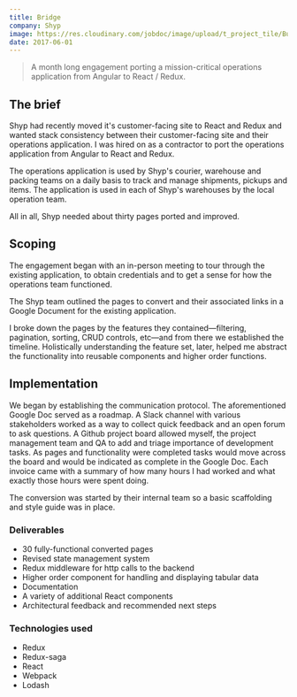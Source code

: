 ```yaml
---
title: Bridge
company: Shyp
image: https://res.cloudinary.com/jobdoc/image/upload/t_project_tile/Bulk_label_print_e0xvyt.jpg
date: 2017-06-01
---
```


> A month long engagement porting a mission-critical operations application from Angular to React / Redux.

## The brief

Shyp had recently moved it's customer-facing site to React and Redux and wanted stack consistency between their customer-facing site and their operations application. I was hired on as a contractor to port the operations application from Angular to React and Redux.

The operations application is used by Shyp's courier, warehouse and packing teams on a daily basis to track and manage shipments, pickups and items. The application is used in each of Shyp's warehouses by the local operation team. 

All in all, Shyp needed about thirty pages ported and improved.

## Scoping

The engagement began with an in-person meeting to tour through the existing application, to obtain credentials and to get a sense for how the operations team functioned.

The Shyp team outlined the pages to convert and their associated links in a Google Document for the existing application.

I broke down the pages by the features they contained—filtering, pagination, sorting, CRUD controls, etc—and from there we established the timeline. Holistically understanding the feature set, later, helped me abstract the functionality into reusable components and higher order functions.

## Implementation

We began by establishing the communication protocol. The aforementioned Google Doc served as a roadmap. A Slack channel with various stakeholders worked as a way to collect quick feedback and an open forum to ask questions. A Github project board allowed myself, the project management team and QA to add and triage importance of development tasks. As pages and functionality were completed tasks would move across the board and would be indicated as complete in the Google Doc. Each invoice came with a summary of how many hours I had worked and what exactly those hours were spent doing.

The conversion was started by their internal team so a basic scaffolding and style guide was in place. 

### Deliverables
- 30 fully-functional converted pages
- Revised state management system
- Redux middleware for http calls to the backend
- Higher order component for handling and displaying tabular data
- Documentation
- A variety of additional React components
- Architectural feedback and recommended next steps

### Technologies used 
- Redux
- Redux-saga
- React
- Webpack
- Lodash
